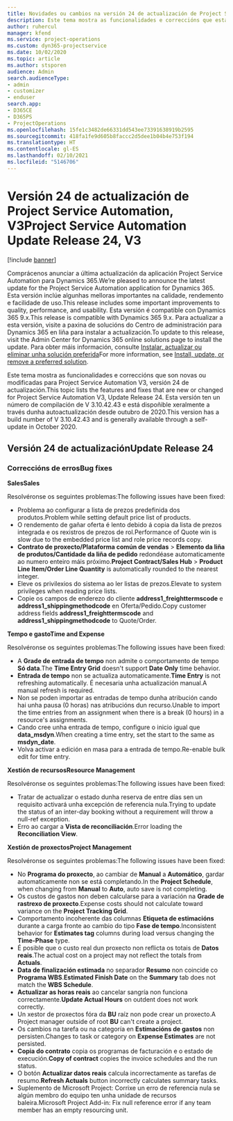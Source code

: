 ```yaml
---
title: Novidades ou cambios na versión 24 de actualización de Project Service Automation, V3
description: Este tema mostra as funcionalidades e correccións que están dispoñibles la versión 24 de actualización de Project Service Automation, V3.
author: ruhercul
manager: kfend
ms.service: project-operations
ms.custom: dyn365-projectservice
ms.date: 10/02/2020
ms.topic: article
ms.author: stsporen
audience: Admin
search.audienceType:
- admin
- customizer
- enduser
search.app:
- D365CE
- D365PS
- ProjectOperations
ms.openlocfilehash: 15fe1c3482de66331dd543ee73391638919b2595
ms.sourcegitcommit: 418fa1fe9d605b8faccc2d5dee1b04b4e753f194
ms.translationtype: HT
ms.contentlocale: gl-ES
ms.lasthandoff: 02/10/2021
ms.locfileid: "5146706"
---
```

# <a name="project-service-automation-update-release-24-v3"></a><span data-ttu-id="bcc42-103">Versión 24 de actualización de Project Service Automation, V3</span><span class="sxs-lookup"><span data-stu-id="bcc42-103">Project Service Automation Update Release 24, V3</span></span>

[!include [banner](../includes/psa-now-project-operations.md)]

<span data-ttu-id="bcc42-104">Comprácenos anunciar a última actualización da aplicación Project Service Automation para Dynamics 365.</span><span class="sxs-lookup"><span data-stu-id="bcc42-104">We’re pleased to announce the latest update for the Project Service Automation application for Dynamics 365.</span></span> <span data-ttu-id="bcc42-105">Esta versión inclúe algunhas melloras importantes na calidade, rendemento e facilidade de uso.</span><span class="sxs-lookup"><span data-stu-id="bcc42-105">This release includes some important improvements to quality, performance, and usability.</span></span> <span data-ttu-id="bcc42-106">Esta versión é compatible con Dynamics 365 9.x.</span><span class="sxs-lookup"><span data-stu-id="bcc42-106">This release is compatible with Dynamics 365 9.x.</span></span> <span data-ttu-id="bcc42-107">Para actualizar a esta versión, visite a paxina de solucións do Centro de administración para Dynamics 365 en liña para instalar a actualización.</span><span class="sxs-lookup"><span data-stu-id="bcc42-107">To update to this release, visit the Admin Center for Dynamics 365 online solutions page to install the update.</span></span> <span data-ttu-id="bcc42-108">Para obter máis información, consulte [Instalar, actualizar ou eliminar unha solución preferida](https://docs.microsoft.com/power-platform/admin/install-remove-preferred-solution)</span><span class="sxs-lookup"><span data-stu-id="bcc42-108">For more information, see [Install, update, or remove a preferred solution](https://docs.microsoft.com/power-platform/admin/install-remove-preferred-solution).</span></span>

<span data-ttu-id="bcc42-109">Este tema mostra as funcionalidades e correccións que son novas ou modificadas para Project Service Automation V3, versión 24 de actualización.</span><span class="sxs-lookup"><span data-stu-id="bcc42-109">This topic lists the features and fixes that are new or changed for Project Service Automation V3, Update Release 24.</span></span> <span data-ttu-id="bcc42-110">Esta versión ten un número de compilación de V 3.10.42.43 e está dispoñible xeralmente a través dunha autoactualización desde outubro de 2020.</span><span class="sxs-lookup"><span data-stu-id="bcc42-110">This version has a build number of V 3.10.42.43 and is generally available through a self-update in October 2020.</span></span>

## <a name="update-release-24"></a><span data-ttu-id="bcc42-111">Versión 24 de actualización</span><span class="sxs-lookup"><span data-stu-id="bcc42-111">Update Release 24</span></span>

### <a name="bug-fixes"></a><span data-ttu-id="bcc42-112">Correccións de erros</span><span class="sxs-lookup"><span data-stu-id="bcc42-112">Bug fixes</span></span>

<span data-ttu-id="bcc42-113">**Sales**</span><span class="sxs-lookup"><span data-stu-id="bcc42-113">**Sales**</span></span>

<span data-ttu-id="bcc42-114">Resolvéronse os seguintes problemas:</span><span class="sxs-lookup"><span data-stu-id="bcc42-114">The following issues have been fixed:</span></span>

- <span data-ttu-id="bcc42-115">Problema ao configurar a lista de prezos predefinida dos produtos.</span><span class="sxs-lookup"><span data-stu-id="bcc42-115">Problem while setting default price list of products.</span></span>
- <span data-ttu-id="bcc42-116">O rendemento de gañar oferta é lento debido á copia da lista de prezos integrada e os rexistros de prezos de rol.</span><span class="sxs-lookup"><span data-stu-id="bcc42-116">Performance of Quote win is slow due to the embedded price list and role price records copy.</span></span>
- <span data-ttu-id="bcc42-117">**Contrato de proxecto/Plataforma común de vendas** > **Elemento da liña de produtos/Cantidade da liña de pedido** redondéase automaticamente ao numero enteiro máis próximo.</span><span class="sxs-lookup"><span data-stu-id="bcc42-117">**Project Contract/Sales Hub** > **Product Line Item/Order Line Quantity** is automatically rounded to the nearest integer.</span></span>
- <span data-ttu-id="bcc42-118">Eleve os privilexios do sistema ao ler listas de prezos.</span><span class="sxs-lookup"><span data-stu-id="bcc42-118">Elevate to system privileges when reading price lists.</span></span>
- <span data-ttu-id="bcc42-119">Copie os campos de enderezo do cliente **address1_freighttermscode** e **address1_shippingmethodcode** en Oferta/Pedido.</span><span class="sxs-lookup"><span data-stu-id="bcc42-119">Copy customer address fields **address1_freighttermscode** and **address1_shippingmethodcode** to Quote/Order.</span></span> 


<span data-ttu-id="bcc42-120">**Tempo e gasto**</span><span class="sxs-lookup"><span data-stu-id="bcc42-120">**Time and Expense**</span></span>

<span data-ttu-id="bcc42-121">Resolvéronse os seguintes problemas:</span><span class="sxs-lookup"><span data-stu-id="bcc42-121">The following issues have been fixed:</span></span>

- <span data-ttu-id="bcc42-122">A **Grade de entrada de tempo** non admite o comportamento de tempo **Só data**.</span><span class="sxs-lookup"><span data-stu-id="bcc42-122">The **Time Entry Grid** doesn't support **Date Only** time behavior.</span></span>
- <span data-ttu-id="bcc42-123">**Entrada de tempo** non se actualiza automaticamente.</span><span class="sxs-lookup"><span data-stu-id="bcc42-123">**Time Entry** is not refreshing automatically.</span></span> <span data-ttu-id="bcc42-124">É necesaria unha actualización manual.</span><span class="sxs-lookup"><span data-stu-id="bcc42-124">A manual refresh is required.</span></span>
- <span data-ttu-id="bcc42-125">Non se poden importar as entradas de tempo dunha atribución cando hai unha pausa (0 horas) nas atribucións dun recurso.</span><span class="sxs-lookup"><span data-stu-id="bcc42-125">Unable to import the time entries from an assignment when there is a break (0 hours) in a resource's assignments.</span></span>
- <span data-ttu-id="bcc42-126">Cando cree unha entrada de tempo, configure o inicio igual que **data_msdyn**.</span><span class="sxs-lookup"><span data-stu-id="bcc42-126">When creating a time entry, set the start to the same as **msdyn_date**.</span></span>
- <span data-ttu-id="bcc42-127">Volva activar a edición en masa para a entrada de tempo.</span><span class="sxs-lookup"><span data-stu-id="bcc42-127">Re-enable bulk edit for time entry.</span></span>

<span data-ttu-id="bcc42-128">**Xestión de recursos**</span><span class="sxs-lookup"><span data-stu-id="bcc42-128">**Resource Management**</span></span>

<span data-ttu-id="bcc42-129">Resolvéronse os seguintes problemas:</span><span class="sxs-lookup"><span data-stu-id="bcc42-129">The following issues have been fixed:</span></span>

- <span data-ttu-id="bcc42-130">Tratar de actualizar o estado dunha reserva de entre días sen un requisito activará unha excepción de referencia nula.</span><span class="sxs-lookup"><span data-stu-id="bcc42-130">Trying to update the status of an inter-day booking without a requirement will throw a null-ref exception.</span></span>
- <span data-ttu-id="bcc42-131">Erro ao cargar a **Vista de reconciliación**.</span><span class="sxs-lookup"><span data-stu-id="bcc42-131">Error loading the **Reconciliation View**.</span></span>


<span data-ttu-id="bcc42-132">**Xestión de proxectos**</span><span class="sxs-lookup"><span data-stu-id="bcc42-132">**Project Management**</span></span>

<span data-ttu-id="bcc42-133">Resolvéronse os seguintes problemas:</span><span class="sxs-lookup"><span data-stu-id="bcc42-133">The following issues have been fixed:</span></span>

- <span data-ttu-id="bcc42-134">No **Programa do proxecto**, ao cambiar de **Manual** a **Automático**, gardar automaticamente non se está completando.</span><span class="sxs-lookup"><span data-stu-id="bcc42-134">In the **Project Schedule**, when changing from **Manual** to **Auto**, auto save is not completing.</span></span>
- <span data-ttu-id="bcc42-135">Os custos de gastos non deben calcularse para a variación na **Grade de rastrexo de proxecto**.</span><span class="sxs-lookup"><span data-stu-id="bcc42-135">Expense costs should not calculate toward variance on the **Project Tracking Grid**.</span></span>
- <span data-ttu-id="bcc42-136">Comportamento incoherente das columnas **Etiqueta de estimacións** durante a carga fronte ao cambio do tipo **Fase de tempo**.</span><span class="sxs-lookup"><span data-stu-id="bcc42-136">Inconsistent behavior for **Estimates tag** columns during load versus changing the **Time-Phase** type.</span></span>
- <span data-ttu-id="bcc42-137">É posible que o custo real dun proxecto non reflicta os totais de **Datos reais**.</span><span class="sxs-lookup"><span data-stu-id="bcc42-137">The actual cost on a project may not reflect the totals from **Actuals**.</span></span>
- <span data-ttu-id="bcc42-138">**Data de finalización estimada** no separador **Resumo** non coincide co **Programa WBS**.</span><span class="sxs-lookup"><span data-stu-id="bcc42-138">**Estimated Finish Date** on the **Summary** tab does not match the **WBS Schedule**.</span></span>
- <span data-ttu-id="bcc42-139">**Actualizar as horas reais** ao cancelar sangría non funciona correctamente.</span><span class="sxs-lookup"><span data-stu-id="bcc42-139">**Update Actual Hours** on outdent does not work correctly.</span></span>
- <span data-ttu-id="bcc42-140">Un xestor de proxectos fóra da **BU** raíz non pode crear un proxecto.</span><span class="sxs-lookup"><span data-stu-id="bcc42-140">A Project manager outside of root **BU** can't create a project.</span></span>
- <span data-ttu-id="bcc42-141">Os cambios na tarefa ou na categoría en **Estimacións de gastos** non persisten.</span><span class="sxs-lookup"><span data-stu-id="bcc42-141">Changes to task or category on **Expense Estimates** are not persisted.</span></span>
- <span data-ttu-id="bcc42-142">**Copia do contrato** copia os programas de facturación e o estado de execución.</span><span class="sxs-lookup"><span data-stu-id="bcc42-142">**Copy of contract** copies the invoice schedules and the run status.</span></span>
- <span data-ttu-id="bcc42-143">O botón **Actualizar datos reais** calcula incorrectamente as tarefas de resumo.</span><span class="sxs-lookup"><span data-stu-id="bcc42-143">**Refresh Actuals** button incorrectly calculates summary tasks.</span></span>
- <span data-ttu-id="bcc42-144">Suplemento de Microsoft Project: Corrixe un erro de referencia nula se algún membro do equipo ten unha unidade de recursos baleira.</span><span class="sxs-lookup"><span data-stu-id="bcc42-144">Microsoft Project Add-in: Fix null reference error if any team member has an empty resourcing unit.</span></span>

